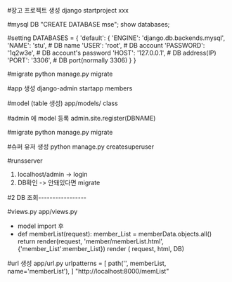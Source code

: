 #장고 프로젝트 생성
django startproject xxx

#mysql DB
"CREATE DATABASE mse";
show databases;

#setting
DATABASES = {
    'default': {
        'ENGINE': 'django.db.backends.mysql',
        'NAME': 'stu',  # DB name
        'USER': 'root',  # DB account
        'PASSWORD': '1q2w3e',  # DB account's password
        'HOST': '127.0.0.1',  # DB address(IP)
        'PORT': '3306',  # DB port(normally 3306)
    }
}

#migrate
python manage.py migrate

#app 생성
django-admin startapp members

#model (table 생성)
app/models/ class 

#admin 에 model 등록
admin.site.register(DBNAME)


#migrate
python manage.py migrate

#슈퍼 유저 생성
python manage.py createsuperuser


#runsserver
1. localhost/admin -> login
2. DB확인
-> 안돼있다면 migrate

#2 DB 조회-----------------

#views.py
app/views.py
-  model import 후 
- def memberList(request):
    member_List = memberData.objects.all()
    return render(request, 'member/memberList.html', {'member_List':member_List})
  render ( request, html, DB)

#url 생성 
app/url.py
urlpatterns = [
    path('', memberList, name='memberList'),
]
"http://localhost:8000/memList"

